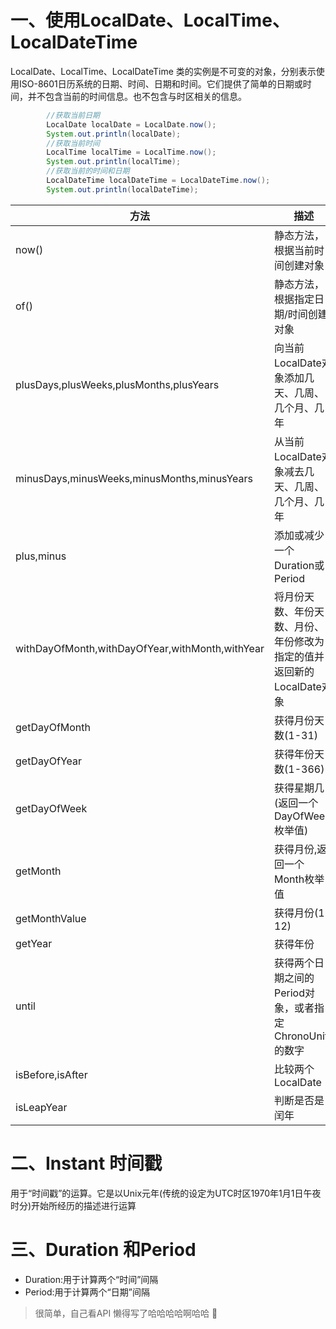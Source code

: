 # 一、使用LocalDate、LocalTime、LocalDateTime

LocalDate、LocalTime、LocalDateTime 类的实例是不可变的对象，分别表示使用ISO-8601日历系统的日期、时间、日期和时间。它们提供了简单的日期或时间，并不包含当前的时间信息。也不包含与时区相关的信息。
```java
        //获取当前日期
        LocalDate localDate = LocalDate.now();
        System.out.println(localDate);
        //获取当前时间
        LocalTime localTime = LocalTime.now();
        System.out.println(localTime);
        //获取当前的时间和日期
        LocalDateTime localDateTime = LocalDateTime.now();
        System.out.println(localDateTime);
```

|方法|描述|
|-|-|
|now()|静态方法，根据当前时间创建对象|
|of()|静态方法，根据指定日期/时间创建对象|
|plusDays,plusWeeks,plusMonths,plusYears|向当前LocalDate对象添加几天、几周、几个月、几年|
|minusDays,minusWeeks,minusMonths,minusYears|从当前LocalDate对象减去几天、几周、几个月、几年|
|plus,minus|添加或减少一个Duration或Period|
|withDayOfMonth,withDayOfYear,withMonth,withYear|将月份天数、年份天数、月份、年份修改为指定的值并返回新的LocalDate对象|
|getDayOfMonth|获得月份天数(1-31)|
|getDayOfYear|获得年份天数(1-366)|
|getDayOfWeek|获得星期几(返回一个DayOfWeek枚举值)|
|getMonth|获得月份,返回一个Month枚举值|
|getMonthValue|获得月份(1-12)|
|getYear|获得年份|
|until|获得两个日期之间的Period对象，或者指定ChronoUnits的数字|
|isBefore,isAfter|比较两个LocalDate|
|isLeapYear|判断是否是闰年|



# 二、Instant 时间戳

用于“时间戳”的运算。它是以Unix元年(传统的设定为UTC时区1970年1月1日午夜时分)开始所经历的描述进行运算

# 三、Duration 和Period

* Duration:用于计算两个“时间”间隔
* Period:用于计算两个“日期”间隔

> 很简单，自己看API 懒得写了哈哈哈哈啊哈哈

